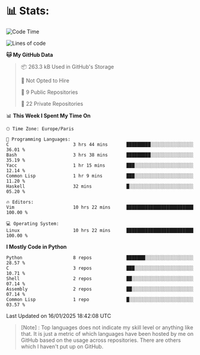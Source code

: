 

<h1>📊 Stats:</h1>

<!--START_SECTION:waka-->
![Code Time](http://img.shields.io/badge/Code%20Time-713%20hrs%2011%20mins-blue)

![Lines of code](https://img.shields.io/badge/From%20Hello%20World%20I%27ve%20Written-6.3%20million%20lines%20of%20code-blue)

**🐱 My GitHub Data** 

> 📦 263.3 kB Used in GitHub's Storage 
 > 
> 🚫 Not Opted to Hire
 > 
> 📜 9 Public Repositories 
 > 
> 🔑 22 Private Repositories 
 > 
📊 **This Week I Spent My Time On** 

```text
🕑︎ Time Zone: Europe/Paris

💬 Programming Languages: 
C                        3 hrs 44 mins       █████████░░░░░░░░░░░░░░░░   36.01 % 
Bash                     3 hrs 38 mins       █████████░░░░░░░░░░░░░░░░   35.19 % 
Yacc                     1 hr 15 mins        ███░░░░░░░░░░░░░░░░░░░░░░   12.14 % 
Common Lisp              1 hr 9 mins         ███░░░░░░░░░░░░░░░░░░░░░░   11.20 % 
Haskell                  32 mins             █░░░░░░░░░░░░░░░░░░░░░░░░   05.20 % 

🔥 Editors: 
Vim                      10 hrs 22 mins      █████████████████████████   100.00 % 

💻 Operating System: 
Linux                    10 hrs 22 mins      █████████████████████████   100.00 % 
```

**I Mostly Code in Python** 

```text
Python                   8 repos             ███████░░░░░░░░░░░░░░░░░░   28.57 % 
C                        3 repos             ███░░░░░░░░░░░░░░░░░░░░░░   10.71 % 
Shell                    2 repos             ██░░░░░░░░░░░░░░░░░░░░░░░   07.14 % 
Assembly                 2 repos             ██░░░░░░░░░░░░░░░░░░░░░░░   07.14 % 
Common Lisp              1 repo              █░░░░░░░░░░░░░░░░░░░░░░░░   03.57 % 
```




 Last Updated on 16/01/2025 18:42:08 UTC
<!--END_SECTION:waka-->

 > [Note] : Top languages does not indicate my skill level or anything like that. It is just a metric of which languages have been hosted by me on GitHub based on the usage across repositories. There are others which I haven't put up on GitHub.</span>
